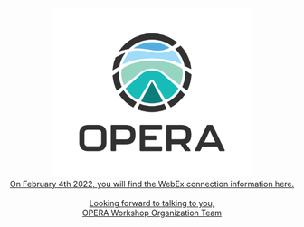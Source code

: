<p align="center">
  <a href="https://www.jpl.nasa.gov/go/opera"><img src="https://github.com/bosmanoglu/bosmanoglu.github.io/blob/main/opera-color.png?raw=True" width="350" title="OPERA Logo">
<br>
On February 4th 2022, you will find the WebEx connection information here.<br>
<br>
Looking forward to talking to you, <br>
OPERA Workshop Organization Team<br>

</p>

